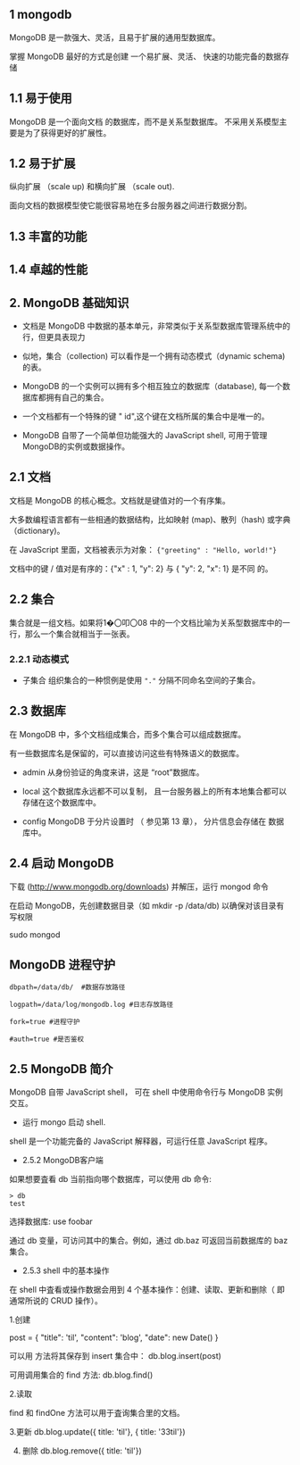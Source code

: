 ## 1 mongodb
MongoDB 是一款强大、灵活，且易于扩展的通用型数据库。

掌握 MongoDB 最好的方式是创建 一个易扩展、灵活、 快速的功能完备的数据存储

## 1.1 易于使用
MongoDB 是一个面向文档 的数据库，而不是关系型数据库。
不采用关系模型主要是为了获得更好的扩展性。

## 1.2 易于扩展
纵向扩展 （scale up) 和横向扩展 （scale out).

面向文档的数据模型使它能很容易地在多台服务器之间进行数据分割。 

## 1.3 丰富的功能

## 1.4 卓越的性能

## 2. MongoDB 基础知识

- 文档是 MongoDB 中数据的基本单元，非常类似于关系型数据库管理系统中的行，但更具表现力

- 似地，集合（collection) 可以看作是一个拥有动态模式（dynamic schema)的表。

- MongoDB 的一个实例可以拥有多个相互独立的数据库（database), 每一个数据库都拥有自己的集合。

- 一个文档都有一个特殊的键 " id",这个键在文档所属的集合中是唯一的。

- MongoDB 自带了一个简单但功能强大的 JavaScript shell, 可用于管理 MongoDB的实例或数据操作。

## 2.1 文档

文档是 MongoDB 的核心概念。文档就是键值对的一个有序集。

大多数编程语言都有一些相通的数据结构，比如映射 (map)、散列（hash) 或字典 （dictionary)。 

在 JavaScript 里面，文档被表示为对象：
`{"greeting" : "Hello, world!"}`


文档中的键 / 值对是有序的：{"x" : 1, "y": 2} 与 { "y": 2, "x": 1} 是不同
的。

## 2.2 集合

集合就是一组文档。如果将1�〇叩〇08 中的一个文档比喻为关系型数据库中的一行，那么一个集合就相当于一张表。

### 2.2.1 动态模式

- 子集合
组织集合的一种惯例是使用 `"."` 分隔不同命名空间的子集合。

## 2.3 数据库
在 MongoDB 中，多个文档组成集合，而多个集合可以组成数据库。

有一些数据库名是保留的，可以直接访问这些有特殊语义的数据库。

- admin 
从身份验证的角度来讲，这是 “root”数据库。

- local 
这个数据库永远都不可以复制， 且一台服务器上的所有本地集合都可以存储在这个数据库中。 

- config
MongoDB 于分片设置时 （ 参见第 13 章）， 分片信息会存储在 数据库中。

## 2.4 启动 MongoDB

下载 (http://www.mongodb.org/downloads) 并解压，运行 mongod 命令

 在启动 MongoDB，先创建数据目录（如 mkdir -p /data/db) 以确保对该目录有写权限
 
 sudo mongod
 
## MongoDB 进程守护
```
dbpath=/data/db/  #数据存放路径

logpath=/data/log/mongodb.log #日志存放路径

fork=true #进程守护

#auth=true #是否鉴权

```

 
## 2.5 MongoDB 简介

MongoDB 自带 JavaScript shell， 可在 shell 中使用命令行与 MongoDB 实例交互。

- 运行 mongo 启动 shell.

shell 是一个功能完备的 JavaScript 解释器，可运行任意 JavaScript 程序。  

- 2.5.2 MongoDB客户端

如果想要査看 db 当前指向哪个数据库，可以使用 db 命令:
```
> db
test
```

选择数据库:
use foobar

通过 db 变量，可访问其中的集合。例如，通过 db.baz 可返回当前数据库的 baz 集合。

- 2.5.3 shell 中的基本操作

在 shell 中査看或操作数据会用到 4 个基本操作：创建、读取、更新和删除（ 即通常所说的 CRUD 操作）。

1.创建

post = {
  "title": 'til',
  "content": 'blog',
  "date": new Date() 
}

可以用 方法将其保存到 insert 集合中：
db.blog.insert(post)

可用调用集合的 find 方法:
db.blog.find()

2.读取

find 和 findOne 方法可以用于査询集合里的文档。

3.更新
db.blog.update({ title: 'til'}, { title: '33til'})

4. 删除
db.blog.remove({ title: 'til'})